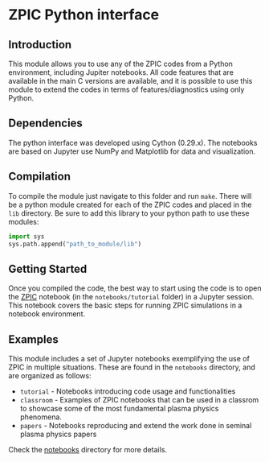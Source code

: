 
# ZPIC Python interface

## Introduction

This module allows you to use any of the ZPIC codes from a Python environment, including Jupiter notebooks. All code features that are available in the main C versions are available, and it is possible to use this module to extend the codes in terms of features/diagnostics using only Python.

## Dependencies

The python interface was developed using Cython (0.29.x). The notebooks are based on Jupyter use NumPy and Matplotlib for data and visualization.

## Compilation

To compile the module just navigate to this folder and run `make`. There will be a python module created for each of the ZPIC codes and placed in the `lib` directory. Be sure to add this library to your python path to use these modules:

```python
import sys
sys.path.append("path_to_module/lib")
```

## Getting Started

Once you compiled the code, the best way to start using the code is to open the [ZPIC](notebooks/tutorial/ZPIC.ipynb) notebook (in the `notebooks/tutorial` folder) in a Jupyter session. This notebook covers the basic steps for running ZPIC simulations in a notebook environment.

## Examples

This module includes a set of Jupyter notebooks exemplifying the use of ZPIC in multiple situations. These are found in the `notebooks` directory, and are organized as follows:

* `tutorial` - Notebooks introducing code usage and functionalities
* `classroom` - Examples of ZPIC notebooks that can be used in a classrom to showcase some of the most fundamental plasma physics phenomena.
* `papers` - Notebooks reproducing and extend the work done in seminal plasma physics papers

Check the [notebooks](notebooks) directory for more details.

